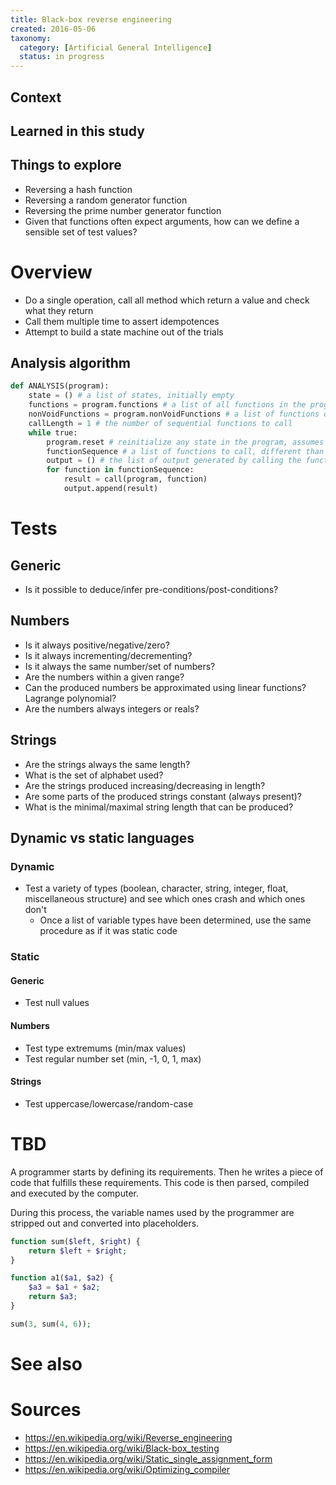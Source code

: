 ```yaml
---
title: Black-box reverse engineering
created: 2016-05-06
taxonomy:
  category: [Artificial General Intelligence]
  status: in progress
---
```


## Context

## Learned in this study

## Things to explore
* Reversing a hash function
* Reversing a random generator function
* Reversing the prime number generator function
* Given that functions often expect arguments, how can we define a sensible set of test values?

# Overview

* Do a single operation, call all method which return a value and check what they return
* Call them multiple time to assert idempotences
* Attempt to build a state machine out of the trials

## Analysis algorithm

```python
def ANALYSIS(program):
	state = () # a list of states, initially empty
	functions = program.functions # a list of all functions in the program
	nonVoidFunctions = program.nonVoidFunctions # a list of functions of the program under analysis which return a non-void result upon being called
	callLength = 1 # the number of sequential functions to call
	while true:
		program.reset # reinitialize any state in the program, assumes that no state persistency exists between resets
		functionSequence # a list of functions to call, different than the previously tested sequences
		output = () # the list of output generated by calling the function sequence functions
		for function in functionSequence:
			result = call(program, function)
			output.append(result)
```

# Tests
## Generic
* Is it possible to deduce/infer pre-conditions/post-conditions?

## Numbers
* Is it always positive/negative/zero?
* Is it always incrementing/decrementing?
* Is it always the same number/set of numbers? 
* Are the numbers within a given range?
* Can the produced numbers be approximated using linear functions? Lagrange polynomial?
* Are the numbers always integers or reals?

## Strings
* Are the strings always the same length?
* What is the set of alphabet used?
* Are the strings produced increasing/decreasing in length?
* Are some parts of the produced strings constant (always present)?
* What is the minimal/maximal string length that can be produced?

## Dynamic vs static languages

### Dynamic
* Test a variety of types (boolean, character, string, integer, float, miscellaneous structure) and see which ones crash and which ones don't
	* Once a list of variable types have been determined, use the same procedure as if it was static code

### Static
#### Generic
* Test null values

#### Numbers
* Test type extremums (min/max values)
* Test regular number set (min, -1, 0, 1, max)

#### Strings
* Test uppercase/lowercase/random-case

# TBD
A programmer starts by defining its requirements. Then he writes a piece of code that fulfills these requirements. This code is then parsed, compiled and executed by the computer.

During this process, the variable names used by the programmer are stripped out and converted into placeholders.

```php
function sum($left, $right) {
	return $left + $right;
}
```

```php
function a1($a1, $a2) {
	$a3 = $a1 + $a2;
	return $a3;
}
```

```php
sum(3, sum(4, 6));
```

# See also

# Sources
*  https://en.wikipedia.org/wiki/Reverse_engineering
* https://en.wikipedia.org/wiki/Black-box_testing
*  https://en.wikipedia.org/wiki/Static_single_assignment_form
*  https://en.wikipedia.org/wiki/Optimizing_compiler